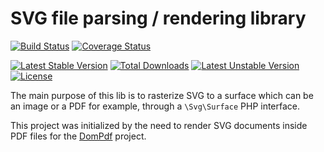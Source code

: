 # SVG file parsing / rendering library

[![Build Status](https://travis-ci.org/PhenX/php-svg-lib.svg?branch=master)](https://travis-ci.org/PhenX/php-svg-lib)
[![Coverage Status](https://coveralls.io/repos/PhenX/php-svg-lib/badge.svg)](https://coveralls.io/r/PhenX/php-svg-lib)

[![Latest Stable Version](https://poser.pugx.org/phenx/php-svg-lib/v/stable)](https://packagist.org/packages/phenx/php-svg-lib)
[![Total Downloads](https://poser.pugx.org/phenx/php-svg-lib/downloads)](https://packagist.org/packages/phenx/php-svg-lib)
[![Latest Unstable Version](https://poser.pugx.org/phenx/php-svg-lib/v/unstable)](https://packagist.org/packages/phenx/php-svg-lib)
[![License](https://poser.pugx.org/phenx/php-svg-lib/license)](https://packagist.org/packages/phenx/php-svg-lib)

The main purpose of this lib is to rasterize SVG to a surface which can be an image or a PDF for example, through
a `\Svg\Surface` PHP interface.

This project was initialized by the need to render SVG documents inside PDF files for
the [DomPdf](http://dompdf.github.io) project.
